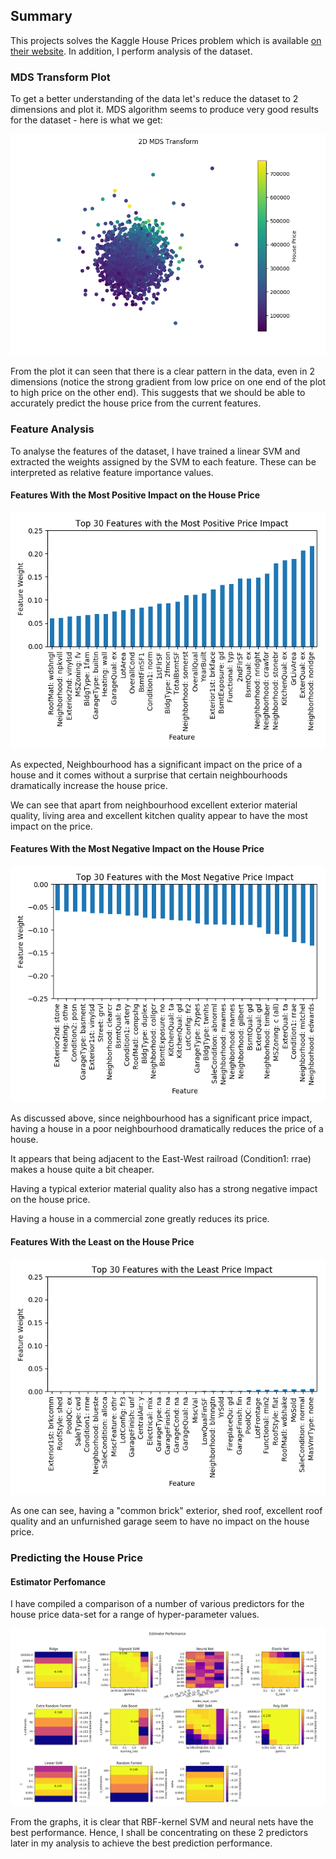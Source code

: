 ## Summary

This projects solves the Kaggle House Prices problem
which is available [on their website](https://www.kaggle.com/c/house-prices-advanced-regression-techniques).
In addition, I perform analysis of the dataset.

### MDS Transform Plot
To get a better understanding of the data let's reduce the dataset to
2 dimensions and plot it. MDS algorithm seems to produce very good results for
the dataset - here is what we get:

![MDS](MDS.png)

From the plot it can seen that there is a clear pattern in the data, even
in 2 dimensions (notice the strong gradient from low price on one end
of the plot to high price on the other end). This suggests that we
should be able to accurately predict the house price from the current features.

### Feature Analysis
To analyse the features of the dataset, I have trained a linear SVM and
extracted the weights assigned by the SVM to each feature. These can
be interpreted as relative feature importance values.

#### Features With the Most Positive Impact on the House Price

![Positive Impact Features](important_positive_features.png)

As expected, Neighbourhood has a significant impact on the price of a
house and it comes without a surprise that certain neighbourhoods
dramatically increase the house price.

We can see that apart from neighbourhood excellent exterior material quality,
living area and excellent kitchen quality appear to have the most impact on the price.

#### Features With the Most Negative Impact on the House Price

![Positive Impact Features](important_negative_features.png)

As discussed above, since neighbourhood has a significant price impact,
having a house in a poor neighbourhood dramatically reduces the price
of a house.

It appears that being adjacent to the East-West railroad (Condition1: rrae)
makes a house quite a bit cheaper.

Having a typical exterior material quality also has a strong negative
impact on the house price.

Having a house in a commercial zone greatly reduces its price.

#### Features With the Least on the House Price

![Least Impactful Features](least_important_features.png)

As one can see, having a "common brick" exterior, shed roof, excellent
roof quality and an unfurnished garage seem to have no impact on the house
price.

### Predicting the House Price

#### Estimator Perfomance

I have compiled a comparison of a number of various predictors for the
house price data-set for a range of hyper-parameter values.

![Predictor Performance](estimator_performance.png)

From the graphs, it is clear that RBF-kernel SVM and neural nets have
the best performance. Hence, I shall be concentrating on these 2
predictors later in my analysis to achieve the best prediction performance.